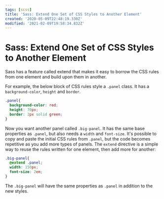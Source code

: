 ```yaml
---
tags: [scss]
title: 'Sass: Extend One Set of CSS Styles to Another Element'
created: '2020-05-09T22:48:19.330Z'
modified: '2021-02-09T19:58:34.832Z'
---
```


Sass: Extend One Set of CSS Styles to Another Element
=====================================================

Sass has a feature called extend that makes it easy to borrow the CSS rules from one element and build upon them in another.

For example, the below block of CSS rules style a ```.panel``` class. It has a ```background-color```, ```height``` and ```border```.
``` scss
.panel{
  background-color: red;
  height: 70px;
  border: 2px solid green;
}
```
Now you want another panel called ```.big-panel```. It has the same base properties as ```.panel```, but also needs a ```width``` and ```font-size```. It's possible to copy and paste the initial CSS rules from ```.panel```, but the code becomes repetitive as you add more types of panels. The ```extend``` directive is a simple way to reuse the rules written for one element, then add more for another:
``` scss
.big-panel{
  @extend .panel;
  width: 150px;
  font-size: 2em;
}
```
The ```.big-panel``` will have the same properties as ```.panel``` in addition to the new styles.

